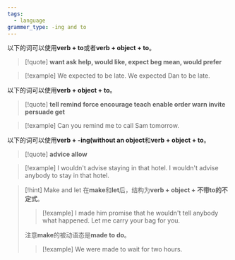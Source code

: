 ```yaml
---
tags:
  - language
grammer_type: -ing and to
---
```

以下的词可以使用**verb + to**或者**verb + object + to**。

> [!quote]
> **want ask help, would like, expect beg mean, would prefer**

> [!example]
> We expected to be late.
> We expected Dan to be late.

以下的词可以使用**verb + object + to**。

> [!quote]
> **tell remind force encourage teach enable order warn invite persuade get**

> [!example]
> Can you remind me to call Sam tomorrow.

以下的词可以使用**verb + -ing(without an object**和**verb + object + to**。

> [!quote]
> **advice allow**

> [!example]
> I wouldn't advise staying in that hotel.
> I wouldn't advise anybody to stay in that hotel.

> [!hint] Make and let
> 在**make**和**let**后，结构为**verb + object + 不带to的不定式**。
> > [!example]
> > I made him promise that he wouldn't tell anybody what happened.
> > Let me carry your bag for you.
> 
> 注意**make**的被动语态是**made to do**。
> > [!example]
> > We were made to wait for two hours.